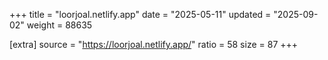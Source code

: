 +++
title = "loorjoal.netlify.app"
date = "2025-05-11"
updated = "2025-09-02"
weight = 88635

[extra]
source = "https://loorjoal.netlify.app/"
ratio = 58
size = 87
+++
